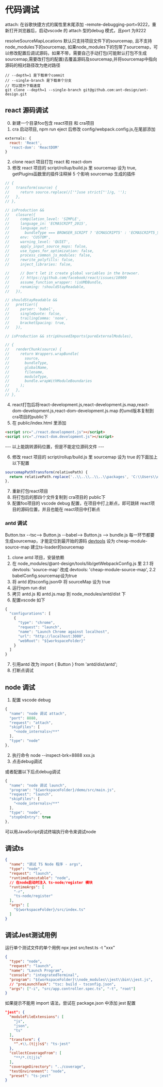 # 代码调试

attach: 在谷歌快捷方式的属性里末尾添加 -remote-debugging-port=9222，重新打开浏览器后，启动vscode 的 attach 型的debug 模式，且port 为9222

resolveSourceMapLocations 默认只支持项目文件下的sourcemap, 且不支持node_modules下的sourcemap, 如果node_modules下的包带了sourcemap，可以修改配置后调试源码，如果不带，需要自己手动打包(可能默认打包不生成sourcemap,需要改打包的配置)去覆盖源码及sourcemap,并将sourcemap中指向源码的相对路径改为绝对路径

``` 
// --depth=1 是下载单个commit 
// --single-branch 是下载单个分支 
// 可以提升下载速度
git clone --depth=1 --single-branch git@github.com:ant-design/ant-design.git
```

## react 源码调试

0. 新建一个目录foo包含 react项目 和 cra项目
1. cra 启动项目, npm run eject 后修改 config/webpack.config.js,在尾部添加
``` js
externals: {
  react: 'React',
  'react-dom': 'ReactDOM'
}
```
2. clone react 项目打包 react 和 react-dom
3. 修改 react 项目的 script/rollup/build.js 里 sourcemap 设为 true, getPlugins函数里的插件注释掉 5 个影响 sourcemap 生成的插件
``` js
// {
//   transform(source) {
//     return source.replace(/['"]use strict["']/g, '');
//   },
// },

// isProduction &&
//   closure({
//     compilation_level: 'SIMPLE',
//     language_in: 'ECMASCRIPT_2015',
//     language_out:
//       bundleType === BROWSER_SCRIPT ? 'ECMASCRIPT5' : 'ECMASCRIPT5_STRICT',
//     env: 'CUSTOM',
//     warning_level: 'QUIET',
//     apply_input_source_maps: false,
//     use_types_for_optimization: false,
//     process_common_js_modules: false,
//     rewrite_polyfills: false,
//     inject_libraries: false,

//     // Don't let it create global variables in the browser.
//     // https://github.com/facebook/react/issues/10909
//     assume_function_wrapper: !isUMDBundle,
//     renaming: !shouldStayReadable,
//   }),

// shouldStayReadable &&
//   prettier({
//     parser: 'babel',
//     singleQuote: false,
//     trailingComma: 'none',
//     bracketSpacing: true,
//   }),

// isProduction && stripUnusedImports(pureExternalModules),

// {
//   renderChunk(source) {
//     return Wrappers.wrapBundle(
//       source,
//       bundleType,
//       globalName,
//       filename,
//       moduleType,
//       bundle.wrapWithModuleBoundaries
//     );
//   },
// },
```
4. react打包后将react-development.js,react-development.js.map,react-dom-development.js,react-dom-development.js.map 的umd版本复制到cra项目的public下
5. 在 public/index.html 里添加
``` html
<script src="./react.development.js"></script>
<script src="./react-dom.development.js"></script>
```

--- 以上能跳转源码位置，但是不能定位源码文件 ---

6. 修改 react 项目的 script/rollup/build.js 里 sourcemap 设为 true 的下面加上以下配置
``` js
sourcemapPathTransform(relativePath) {
  return relativePath.replace('..\\..\\..\\..\\packages', 'C:\\Users\\dell\\Desktop\\react-debug\\react\\packages')
},
```
7. 重新打包react项目
8. 将打包后的那四个文件复制到 cra项目的 public下
9. 配置foo项目的 vscode debug 配置，在项目中打上断点，即可跳转 react项目的源码位置，并且也能在 react项目中打断点


### antd 调试

Button.tsx --tsc--> Button.js --babel--> Button.js --> bundle.js
每一环节都要生成sourcemap，才能定位到最开始的源码
[devtools](https://webpack.js.org/configuration/devtool/#special-cases) 设为 cheap-module-source-map 建立ts-loader的sourcemap

1. clone antd 项目，安装依赖
2. 在 node_modules/@ant-design/tools/lib/getWebpackConfig.js 里
  2.1 将 devtools: 'source-map' 改成 devtools: 'cheap-module-source-map',
  2.2 babelConfig.sourcemap设为true
3. 将 antd 的tsconfig.json中 将 sourceMap 设为 true
4. 运行npm run dist
5. 拷贝 antd.js 和 antd.js.map 到 node_modules/antd/dist 下
6. 配置vscode 如下
``` js
{
  "configurations": [
    {
      "type": "chrome",
      "request": "launch",
      "name": "Launch Chrome against localhost",
      "url": "http://localhost:3000",
      "webRoot": "${workspaceFolder}"
    }
  ]
}
```
7. 引用antd 改为 import { Button } from 'antd/dist/antd';
8. 打断点调试

## node 调试

1. 配置 vscode debug
``` js
{
  "name": "node 调试 attach",
  "port": 8888,
  "request": "attach",
  "skipFiles": [
    "<node_internals>/**"
  ],
  "type": "node"
},
```
2. 执行命令 node --inspect-brk=8888 xxx.js
3. 点击debug调试

或者配置以下后点debug调试
``` js
{
  "name": "node 调试 launch",
  "program": "${workspaceFolder}/demo/src/main.js",
  "request": "launch",
  "skipFiles": [
    "<node_internals>/**"
  ],
  "type": "node",
  "stopOnEntry": true
},
```

可以用JavaScript调试终端执行命令来调试node

## 调试ts

``` json
{
  "name": "调试 TS Node 程序 - args",
  "type": "node",
  "request": "launch",
  "runtimeExecutable": "node",
  // 在node启动时注入 ts-node/register 模块
  "runtimeArgs": [
    "-r",
    "ts-node/register"
  ],
  "args": [
    "${workspaceFolder}/src/index.ts"
  ]
}
```

## 调试Jest测试用例

运行单个测试文件的单个用例
npx jest src/test.ts -t "xxx"

``` json
{
  "type": "node",
  "request": "launch",
  "name": "Launch Program",
  "console": "integratedTerminal",
  "program": "${workspaceFolder}\\node_modules\\jest\\bin\\jest.js",
  // "preLaunchTask": "tsc: build - tsconfig.json",
  "args": ["-i", "src/app.controller.spec.ts", "-t", "root"]
}
```

如果提示不能用 import 语法，尝试在 package.json 中添加 jest 配置
``` json
"jest": {
  "moduleFileExtensions": [
    "js",
    "json",
    "ts"
  ],
  "transform": {
    "^.+\\.(t|j)s$": "ts-jest"
  },
  "collectCoverageFrom": [
    "**/*.(t|j)s"
  ],
  "coverageDirectory": "../coverage",
  "testEnvironment": "node",
  "preset": "ts-jest"
}
```